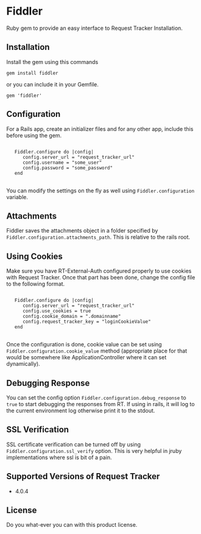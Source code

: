 Fiddler
=======

Ruby gem to provide an easy interface to Request Tracker Installation.

Installation
-------------

Install the gem using this commands

`gem install fiddler`

or you can include it in your Gemfile.

`gem 'fiddler'`

Configuration
--------------

For a Rails app, create an initializer files and for any other app, include this before using the gem.
<pre>
<code>
   Fiddler.configure do |config|
      config.server_url = "request_tracker_url"
      config.username = "some_user"
      config.password = "some_password"
   end
</code>
</pre>

You can modify the settings on the fly as well using `Fiddler.configuration` variable.

Attachments
-----------

Fiddler saves the attachments object in a folder specified by
`Fiddler.configuration.attachments_path`. This is relative to the rails
root.

Using Cookies
-------------

Make sure you have RT-External-Auth configured properly to use cookies with Request Tracker.
Once that part has been done, change the config file to the following format.

<pre>
<code>
   Fiddler.configure do |config|
      config.server_url = "request_tracker_url"
      config.use_cookies = true
      config.cookie_domain = ".domainname"
      config.request_tracker_key = "loginCookieValue"
   end
</code>
</pre>

Once the configuration is done, cookie value can be set using
`Fiddler.configuration.cookie_value` method (appropriate place for that
would be somewhere like ApplicationController where it can set
dynamically).

Debugging Response
------------------

You can set the config option `Fiddler.configuration.debug_response` to
`true` to start debugging the responses from RT. If using in rails, it
will log to the current environment log otherwise print it to the stdout.

SSL Verification
----------------

SSL certificate verification can be turned off by using
`Fiddler.configuration.ssl_verify` option. This is very helpful in jruby
implementations where ssl is bit of a pain.

Supported Versions of Request Tracker
-------------------------------------
* 4.0.4

License
-------
Do you what-ever you can with this product license.
